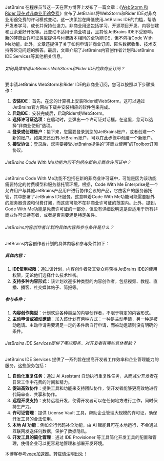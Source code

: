 
 JetBrains 在程序员节这一天在官方博客上发布了一篇文章：《[WebStorm 和 Rider 现在对非商业用途免费](https://github.com)》宣布了JetBrains将WebStorm和Rider IDE对非商业用途免费的许可模式变动。这一决策旨在降低使用JetBrains IDE的门槛，帮助开发者学习、成长并保持创造力。非商业用途包括学习、开源项目开发、内容创建和业余爱好开发等。此变动不适用于商业项目，且其他JetBrains IDE不受影响。新的非商业许可证类型提供与付费版本相同的全功能IDE，但不包括Code With Me功能。此外，文章还提供了关于如何申请非商业订阅、匿名数据收集、技术支持等常见问题的解答。最后，文章介绍了JetBrains内容创作者计划和JetBrains IDE Services等其他相关信息。

###### 如何具体申请JetBrains WebStorm和Rider IDE的非商业订阅？

要申请JetBrains WebStorm和Rider IDE的非商业订阅，您可以按照以下步骤操作：

1. **安装IDE**：首先，在您的计算机上安装Rider或WebStorm。这可以通过JetBrains官方网站下载并安装相应的软件包来完成。
2. **启动IDE**：安装完成后，启动Rider或WebStorm。
3. **选择许可证选项**：在启动时，会弹出一个许可证对话框。在这里，您可以选择“非商业使用”选项。
4. **登录或创建账户**：接下来，您需要登录到您的JetBrains账户，或者创建一个新的账户。如果您还没有JetBrains账户，可以在此步骤中创建一个新账户。
5. **接受协议**：登录后，您需要接受JetBrains提供的“非商业使用”的Toolbox订阅协议。

###### JetBrains Code With Me功能为何不包括在新的非商业许可证中？

JetBrains Code With Me功能不包括在新的非商业许可证中，可能是因为该功能需要特定的付费模型和服务器托管环境。根据，Code With Me Enterprise是一个允许用户与其他JetBrains产品用户进行协作会议的产品，它由客户的服务器托管，其中部署了JetBrains IDE服务。这意味着Code With Me功能可能需要额外的服务器资源和付费订阅，而这些可能不在非商业许可证的范围内。此外，提到，Code With Me功能是免费许可证的一部分，但没有详细说明这是否适用于所有非商业许可证持有者，或者是否需要满足特定条件。

###### JetBrains内容创作者计划的具体内容和参与条件是什么？

JetBrains内容创作者计划的具体内容和参与条件如下：

##### 具体内容：

1. **IDE使用权限**：通过该计划，内容创作者及其受众将获得JetBrains IDE的使用权限，无论他们选择什么技术堆栈。
2. **支持多种内容形式**：该计划欢迎多种类型的内容创作者，包括视频、教程、直播、播客、社交媒体帖子、简报等。

##### 参与条件：

1. **内容创作类型**：计划欢迎各种类型的内容创作者，不限于特定的内容形式。
2. **主动申请或被动邀请**：加入该计划有两种方式：一种是主动申请，另一种是被动邀请。主动申请需要满足一定的条件后自行申请，而被动邀请则没有明确的条件。

###### JetBrains IDE Services提供了哪些服务，对开发者有哪些具体帮助？

JetBrains IDE Services 提供了一系列旨在提高开发者工作效率和企业管理能力的服务。这些服务包括：

1. **自动化重复任务**：通过 AI Assistant 自动执行重复性任务，从而减少开发者在日常工作中花费的时间和精力。
2. **促进高效协作**：提供工具和功能来支持团队协作，使开发者能够更高效地进行代码审查、共享和协作。
3. **远程开发支持**：支持远程开发，使得开发者可以在任何地方进行工作，同时保持生产力。
4. **许可证管理**：提供 License Vault 工具，帮助企业管理大规模的许可证，确保开发工具的合法使用。
5. **本地 AI 功能**：例如全行代码补全功能，由 AI 赋能且可在本地运行，不会通过互联网发送任何数据，保护了数据隐私。
6. **开发工具的简化管理**：通过 IDE Provisioner 等工具简化开发工具的配置和管理，使得企业可以更容易地管理和部署开发环境。


 本博客参考[veee加速器](https://youhaochi.com)。转载请注明出处！
